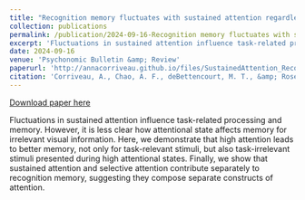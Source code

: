 ```yaml
---
title: "Recognition memory fluctuates with sustained attention regardless of task relevance"
collection: publications
permalink: /publication/2024-09-16-Recognition memory fluctuates with sustained attention regardless of task relevance.md
excerpt: 'Fluctuations in sustained attention influence task-related processing and memory. However, it is less clear how attentional state affects memory for irrelevant visual information. Here, we demonstrate that high attention leads to better memory, not only for task-relevant stimuli, but also task-irrelevant stimuli presented during high attentional states. Finally, we show that sustained attention and selective attention contribute separately to recognition memory, suggesting they compose separate constructs of attention.  '
date: 2024-09-16
venue: 'Psychonomic Bulletin &amp; Review'
paperurl: 'http://annacorriveau.github.io/files/SustainedAttention_RecognitionMemory_PBR.pdf'
citation: 'Corriveau, A., Chao, A. F., deBettencourt, M. T., &amp; Rosenberg, M. D. (2024). Recognition memory fluctuates with sustained attention regardless of task relevance. Psychonomic Bulletin &amp; Review. https://doi.org/10.3758/s13423-024-02560-x'
---
```


<a href='http://annacorriveau.github.io/files/SustainedAttention_RecognitionMemory_PBR.pdf'>Download paper here</a>

Fluctuations in sustained attention influence task-related processing and memory. However, it is less clear how attentional state affects memory for irrelevant visual information. Here, we demonstrate that high attention leads to better memory, not only for task-relevant stimuli, but also task-irrelevant stimuli presented during high attentional states. Finally, we show that sustained attention and selective attention contribute separately to recognition memory, suggesting they compose separate constructs of attention.  
